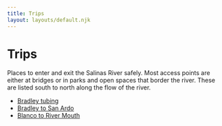 ```yaml
---
title: Trips
layout: layouts/default.njk
---
```


# Trips

Places to enter and exit the Salinas River safely. Most access points
are either at bridges or in parks and open spaces that border the
river. These are listed south to north along the flow of the river.

<nav class="nav-list">

- [Bradley tubing](bradley)
- [Bradley to San Ardo](bradley-san-ardo)
- [Blanco to River Mouth](blanco-river-mouth)

</nav>
